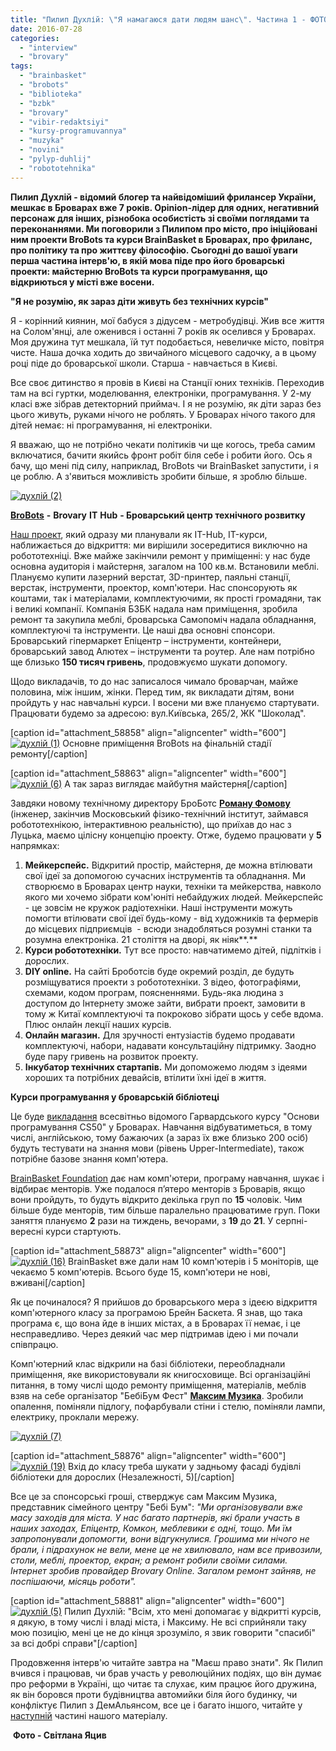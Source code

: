 ```yaml
---
title: "Пилип Духлій: \"Я намагаюся дати людям шанс\". Частина 1 - ФОТО"
date: 2016-07-28
categories: 
  - "interview"
  - "brovary"
tags: 
  - "brainbasket"
  - "brobots"
  - "biblioteka"
  - "bzbk"
  - "brovary"
  - "vibir-redaktsiyi"
  - "kursy-programuvannya"
  - "muzyka"
  - "novini"
  - "pylyp-duhlij"
  - "robototehnika"
---
```


**Пилип Духлій - відомий блогер та найвідоміший фрилансер України, мешкає в Броварах вже 7 років. Оpinion-лідер для одних, негативний персонаж для інших, різнобока особистість зі своїми поглядами та переконаннями. Ми поговорили з Пилипом про місто, про ініційовані ним проекти BroBots та курси BrainBasket в Броварах, про фриланс, про політику та про життєву філософію. Сьогодні до вашої уваги перша частина інтерв'ю, в якій мова піде про його броварські проекти: майстерню BroBots та курси програмування, що відкриються у місті вже восени.**

**"Я не розумію, як зараз діти живуть без технічних курсів"**

Я - корінний киянин, мої бабуся з дідусем - метробудівці. Жив все життя на Солом'янці, але оженився і останні 7 років як оселився у Броварах. Моя дружина тут мешкала, їй тут подобається, невеличке місто, повітря чисте. Наша дочка ходить до звичайного місцевого садочку, а в цьому році піде до броварської школи. Старша - навчається в Києві.

Все своє дитинство я провів в Києві на Станції юних техніків. Переходив там на всі гуртки, моделювання, електроніки, програмування. У 2-му класі вже зібрав детекторний приймач. І я не розумію, як діти зараз без цього живуть, руками нічого не роблять. У Броварах нічого такого для дітей немає: ні програмування, ні електроніки.

Я вважаю, що не потрібно чекати політиків чи ще когось, треба самим включатися, бачити якийсь фронт робіт біля себе і робити його. Ось я бачу, що мені під силу, наприклад, BroBots чи BrainBasket запустити, і я це роблю. А з'явиться можливість зробити більше, я зроблю більше.

[![духлій (2)](https://mpz.brovary.org/wp-content/uploads/2016/07/duhlij-2.jpg)](https://mpz.brovary.org/wp-content/uploads/2016/07/duhlij-2.jpg)

[**BroBots**](https://www.facebook.com/brobots.hub) **-** **Brovary** **IT** **Hub** **- Броварський центр технічного розвитку**

[Наш проект](https://mpz.brovary.org/brovarskyj-zabudovnyk-ta-vidomyj-frilanser-obitsyayut-vidkryty-sotsialni-it-kursy/), який одразу ми планували як IT-Hub, IT-курси, наближається до відкриття: ми вирішили зосередитися виключно на робототехніці. Вже майже закінчили ремонт у приміщенні: у нас буде основна аудиторія і майстерня, загалом на 100 кв.м. Встановили меблі. Плануємо купити лазерний верстат, 3D-принтер, паяльні станції, верстак, інструменти, проектор, комп'ютери. Нас спонсорують як коштами, так і матеріалами, комплектуючими, як прості громадяни, так і великі компанії. Компанія БЗБК надала нам приміщення, зробила ремонт та закупила меблі, броварська Самопоміч надала обладнання, комплектуючі та інструменти. Це наші два основні спонсори. Броварський гіпермаркет Епіцентр – інструменти, контейнери, броварський завод Алютех – інструменти та роутер. Але нам потрібно ще близько **150 тисяч гривень**, продовжуємо шукати допомогу.

Щодо викладачів, то до нас записалося чимало броварчан, майже половина, між іншим, жінки. Перед тим, як викладати дітям, вони пройдуть у нас навчальні курси. І восени ми вже плануємо стартувати. Працювати будемо за адресою: вул.Київська, 265/2, ЖК "Шоколад".

\[caption id="attachment\_58858" align="aligncenter" width="600"\][![духлій (1)](https://mpz.brovary.org/wp-content/uploads/2016/07/duhlij-1.jpg)](https://mpz.brovary.org/wp-content/uploads/2016/07/duhlij-1.jpg) Основне приміщення BroBots на фінальній стадії ремонту\[/caption\]

\[caption id="attachment\_58863" align="aligncenter" width="600"\][![духлій (6)](https://mpz.brovary.org/wp-content/uploads/2016/07/duhlij-6.jpg)](https://mpz.brovary.org/wp-content/uploads/2016/07/duhlij-6.jpg) А так зараз виглядає майбутня майстерня\[/caption\]

Завдяки новому технічному директору БроБотс [**Роману Фомову**](https://www.facebook.com/romovfoma?fref=ts) (інженер, закінчив Московський фізико-технічний інститут, займався робототехнікою, інтерактивною реальністю), що приїхав до нас з Луцька, маємо цілісну концепцію проекту. Отже, будемо працювати у **5** напрямках:

1. **Мейкерспейс.** Відкритий простір, майстерня, де можна втілювати свої ідеї за допомогою сучасних інструментів та обладнання. Ми створюємо в Броварах центр науки, техніки та мейкерства, навколо якого ми хочемо зібрати ком'юніті небайдужих людей. Мейкерспейс - це зовсім не кружок радіотехніки. Наші інструменти можуть помогти втілювати свої ідеї будь-кому - від художників та фермерів до місцевих підприємців  - всюди знадобляться розумні станки та розумна електроніка. 21 століття на дворі, як ніяк**.**
2. **Курси робототехніки.** Тут все просто: навчатимемо дітей, підлітків і дорослих.
3. **DIY online.** На сайті Броботсів буде окремий розділ, де будуть розміщуватися проекти з робототехніки. З відео, фотографіями, схемами, кодом програм, поясненнями. Будь-яка людина з доступом до Інтернету зможе зайти, вибрати проект, замовити в тому ж Китаї комплектуючі та покроково зібрати щось у себе вдома. Плюс онлайн лекції наших курсів.
4. **Онлайн магазин.** Для зручності ентузіастів будемо продавати комплектуючі, набори, надавати консультаційну підтримку. Заодно буде пару гривень на розвиток проекту.
5. **Інкубатор технічних стартапів.** Ми допоможемо людям з ідеями хороших та потрібних девайсів, втілити їхні ідеї в життя. 

**Курси програмування у броварській бібліотеці**

Це буде [викладання](https://mpz.brovary.org/bezkoshtovni-kursy-iz-programuvannya-u-brovarah-shukayut-vykladachiv-volonteriv/) всесвітньо відомого Гарвардського курсу "Основи програмування CS50" у Броварах. Навчання відбуватиметься, в тому числі, англійською, тому бажаючих (а зараз їх вже близько 200 осіб) будуть тестувати на знання мови (рівень Upper-Intermediate), також потрібне базове знання комп'ютера.

[BrainBasket Foundation](http://brainbasket.org/) дає нам комп'ютери, програму навчання, шукає і відбирає менторів. Уже подалося п’ятеро менторів з Броварів, якщо вони пройдуть, то будуть відкрито декілька груп по **15** чоловік. Чим більше буде менторів, тим більше паралельно працюватиме груп. Поки заняття плануємо **2** рази на тиждень, вечорами, з **19** до **21**. У серпні-вересні курси стартують.

\[caption id="attachment\_58873" align="aligncenter" width="600"\][![духлій (16)](https://mpz.brovary.org/wp-content/uploads/2016/07/duhlij-16.jpg)](https://mpz.brovary.org/wp-content/uploads/2016/07/duhlij-16.jpg) BrainBasket вже дали нам 10 комп'ютерів і 5 моніторів, ще чекаємо 5 комп'ютерів. Всього буде 15, комп'ютери не нові, вживані\[/caption\]

Як це починалося? Я прийшов до броварського мера з ідеєю відкриття комп'ютерного класу за програмою Брейн Баскета. Я знав, що така програма є, що вона йде в інших містах, а в Броварах її немає, і це несправедливо. Через деякий час мер підтримав ідею і ми почали співпрацю.

Комп'ютерний клас відкрили на базі бібліотеки, переобладнали приміщення, яке використовували як книгосховище. Всі організаційні питання, в тому числі щодо ремонту приміщення, матеріалів, меблів взяв на себе організатор "БебіБум Фест" [**Максим Музика**](https://www.facebook.com/maxim.muzika?fref=ts). Зробили опалення, поміняли підлогу, пофарбували стіни і стелю, поміняли лампи, електрику, проклали мережу.

[![духлій (7)](https://mpz.brovary.org/wp-content/uploads/2016/07/duhlij-7.jpg)](https://mpz.brovary.org/wp-content/uploads/2016/07/duhlij-7.jpg)

\[caption id="attachment\_58876" align="aligncenter" width="600"\][![духлій (19)](https://mpz.brovary.org/wp-content/uploads/2016/07/duhlij-19.jpg)](https://mpz.brovary.org/wp-content/uploads/2016/07/duhlij-19.jpg) Вхід до класу треба шукати у задньому фасаді будівлі бібліотеки для дорослих (Незалежності, 5)\[/caption\]

Все це за спонсорські гроші, стверджує сам Максим Музика, представник сімейного центру "Бебі Бум": _"Ми організовували вже масу заходів для міста. У нас багато партнерів, які брали участь в наших заходах, Епіцентр, Комкон, меблевики є одні, тощо. Ми їм запропонували допомогти, вони відгукнулися. Грошима ми нічого не брали, і підрахунок не вели, мене це не хвилювало, нам все привозили, столи, меблі, проектор, екран; а ремонт робили своїми силами. Інтернет зробив провайдер Brovary Online. Загалом ремонт зайняв, не поспішаючи, місяць роботи"._

\[caption id="attachment\_58881" align="aligncenter" width="600"\][![духлій (5)](https://mpz.brovary.org/wp-content/uploads/2016/07/duhlij-5-1.jpg)](https://mpz.brovary.org/wp-content/uploads/2016/07/duhlij-5-1.jpg) Пилип Духлій: "Всім, хто мені допомагає у відкритті курсів, я дякую, в тому числі і владі міста, і Максиму. Не всі сприйняли таку мою позицію, мені це не до кінця зрозуміло, я звик говорити "спасибі" за всі добрі справи"\[/caption\]

Продовження інтерв'ю читайте завтра на "Маєш право знати". Як Пилип вчився і працював, чи брав участь у революційних подіях, що він думає про реформи в Україні, що читає та слухає, ким працює його дружина, як він боровся проти будівництва автомийки біля його будинку, чи конфліктує Пилип з ДемАльянсом, все це і багато іншого, читайте у [наступній](https://mpz.brovary.org/pylyp-duhlij-ya-namagayusya-daty-lyudyam-shans-chastyna-2/) частині нашого матеріалу.

 **Фото - Світлана Яцив**
